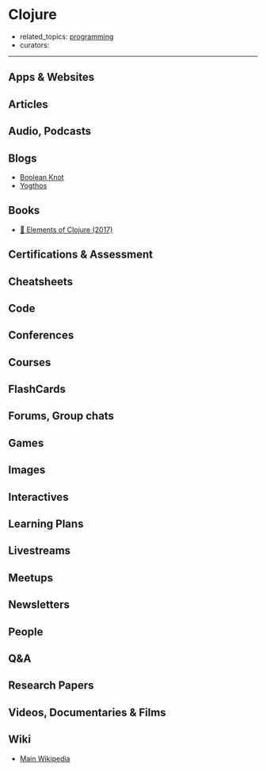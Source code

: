 # Clojure

- related_topics: [programming](programming.md)
- curators:

------

## Apps & Websites

## Articles

## Audio, Podcasts

## Blogs
- [Boolean Knot](https://www.booleanknot.com/blog/)
- [Yogthos](http://yogthos.net/)

## Books

- [📕 Elements of Clojure (2017)](https://www.goodreads.com/book/show/31159768-elements-of-clojure)


## Certifications & Assessment

## Cheatsheets

## Code

## Conferences

## Courses

## FlashCards

## Forums, Group chats

## Games

## Images

## Interactives

## Learning Plans

## Livestreams

## Meetups

## Newsletters

## People

## Q&A

## Research Papers

## Videos, Documentaries & Films

## Wiki

- [Main Wikipedia](https://en.wikipedia.org/wiki/Clojure)

